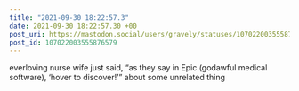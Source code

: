```yaml
---
title: "2021-09-30 18:22:57.3"
date: 2021-09-30 18:22:57.30 +00
post_uri: https://mastodon.social/users/gravely/statuses/107022003555876579
post_id: 107022003555876579
---
```

everloving nurse wife just said, “as they say in Epic (godawful medical software), ‘hover to discover!’” about some unrelated thing


